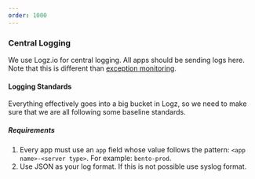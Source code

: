 ```yaml
---
order: 1000
---
```


### Central Logging

We use Logz.io for central logging. All apps should be sending logs here. Note that this is different than [exception monitoring](https://mitlibraries.github.io/exception_monitoring.html).

#### Logging Standards

Everything effectively goes into a big bucket in Logz, so we need to make sure that we are all following some baseline standards.

##### Requirements

1. Every app must use an `app` field whose value follows the pattern: `<app name>-<server type>`. For example: `bento-prod`.
2. Use JSON as your log format. If this is not possible use syslog format.

